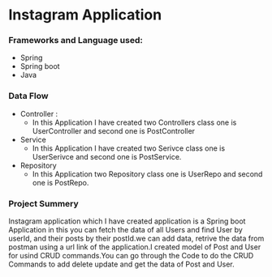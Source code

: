 # Instagram Application
### Frameworks and Language used:
* Spring
* Spring boot
* Java
### Data Flow
* Controller :
  * In this Application I have created two Controllers class one is UserController and second one is PostController
* Service
  * In this Application I have created two Serivce class one is UserSerivce and second one is PostService.
* Repository
  * In this Application two Repository class one is UserRepo and second one is PostRepo.
### Project Summery
Instagram application which I have created application is a Spring boot Application in this you can fetch the data of all Users and find User by userId,
and their posts by their postId.we can add data, retrive the data from postman using a url link of the application.I created model of Post and User for usind CRUD commands.You can go through the Code to do the CRUD Commands to add delete update and get the data of Post and User.
